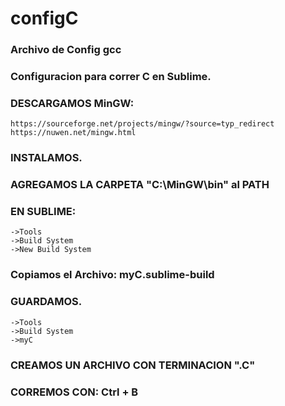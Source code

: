 # configC
### Archivo de Config gcc
### Configuracion para correr C en Sublime.
### DESCARGAMOS MinGW:
```
https://sourceforge.net/projects/mingw/?source=typ_redirect
https://nuwen.net/mingw.html
```
### INSTALAMOS.
### AGREGAMOS LA CARPETA "C:\MinGW\bin" al PATH
### EN SUBLIME:
```
->Tools
->Build System
->New Build System
```

### Copiamos el Archivo: myC.sublime-build
### GUARDAMOS.
```
->Tools
->Build System
->myC
```

### CREAMOS UN ARCHIVO CON TERMINACION ".C"
### CORREMOS CON: Ctrl + B
